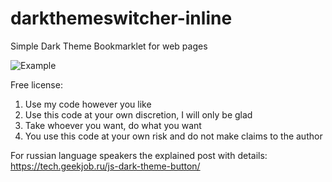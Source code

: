 # darkthemeswitcher-inline
Simple Dark Theme Bookmarklet for web pages

![Example](example.gif)

Free license:
   1. Use my code however you like
   2. Use this code at your own discretion, I will only be glad
   3. Take whoever you want, do what you want
   4. You use this code at your own risk and do not make claims to the author


For russian language speakers the explained post with details: https://tech.geekjob.ru/js-dark-theme-button/
